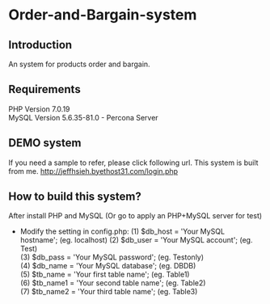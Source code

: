 # Order-and-Bargain-system

## Introduction

An system for products order and bargain.

## Requirements

PHP Version 7.0.19  
MySQL Version 5.6.35-81.0 - Percona Server 

## DEMO system

If you need a sample to refer, please click following url. This system is built from me.
http://jeffhsieh.byethost31.com/login.php

## How to build this system?

After install PHP and MySQL (Or go to apply an PHP+MySQL server for test) 
- Modify the setting in config.php:
  (1) $db_host = 'Your MySQL hostname';     (eg. localhost) 
  (2) $db_user = 'Your MySQL account';      (eg. Test)  
  (3) $db_pass = 'Your MySQL password';     (eg. Testonly)  
  (4) $db_name = 'Your MySQL database';     (eg. DBDB)  
  (5) $tb_name = 'Your first table name';   (eg. Table1)  
  (6) $tb_name1 = 'Your second table name'; (eg. Table2)  
  (7) $tb_name2 = 'Your third table name';  (eg. Table3)  
